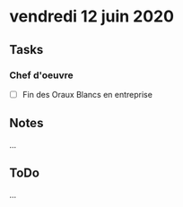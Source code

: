 # vendredi 12 juin 2020

## Tasks

### Chef d'oeuvre

- [ ] Fin des Oraux Blancs en entreprise

## Notes

...

## ToDo

...
